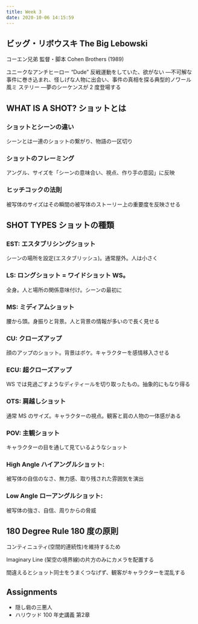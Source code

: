 ```yaml
---
title: Week 3
date: 2020-10-06 14:15:59
---
```


## ビッグ・リボウスキ The Big Lebowski

コーエン兄弟 監督・脚本 Cohen Brothers (1989)

ユニークなアンチヒーロー “Dude” 反戦運動をしていた、欲がない ―不可解な事件に巻き込まれ、怪しげな人物に出会い、事件の真相を探る典型的ノワール風ミ
ステリー ―夢のシーケンスが 2 度登場する

## WHAT IS A SHOT? ショットとは

### ショットとシーンの違い

シーンとは一連のショットの繋がり、物語の一区切り 

### ショットのフレーミング

アングル、サイズを「シーンの意味合い、視点、作り手の意図」に反映 

### ヒッチコックの法則

被写体のサイズはその瞬間の被写体のストーリー上の重要度を反映させる

## SHOT TYPES ショットの種類 

### EST: エスタブリシングショット

シーンの場所を設定(エスタブリッシュ)。通常屋外。人は小さく

### LS: ロングショット = ワイドショット WS。

全身。人と場所の関係意味付け。シーンの最初に 

### MS: ミディアムショット

腰から頭。身振りと背景。人と背景の情報が多いので⻑く見せる 

### CU: クローズアップ

 顔のアップのショット。背景はボケ。キャラクターを感情移入させる

### ECU: 超クローズアップ

WS では見過ごすようなディティールを切り取ったもの。抽象的にもなり得る 

### OTS: 肩越しショット

通常 MS のサイズ。キャラクターの視点。観客と肩の人物の一体感がある

### POV: 主観ショット

キャラクターの目を通して見ているようなショット

### High Angle ハイアングルショット:

被写体の自信のなさ、無力感、取り残された雰囲気を演出 

### Low Angle ローアングルショット:

被写体の強さ、自信、周りからの脅威

## 180 Degree Rule 180 度の原則 

コンティニュティ(空間的連続性)を維持するため

Imaginary Line (架空の境界線)の片方のみにカメラを配置する 

間違えるとショット同士をうまくつなげず、観客がキャラクターを混乱する

## Assignments

- 隠し砦の三悪人
- ハリウッド 100 年史講義 第2章
